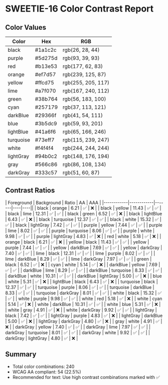 # SWEETIE-16 Color Contrast Report

## Color Values

| Color | Hex | RGB |
|-------|-----|-----|
| black | #1a1c2c | rgb(26, 28, 44) |
| purple | #5d275d | rgb(93, 39, 93) |
| red | #b13e53 | rgb(177, 62, 83) |
| orange | #ef7d57 | rgb(239, 125, 87) |
| yellow | #ffcd75 | rgb(255, 205, 117) |
| lime | #a7f070 | rgb(167, 240, 112) |
| green | #38b764 | rgb(56, 183, 100) |
| cyan | #257179 | rgb(37, 113, 121) |
| darkBlue | #29366f | rgb(41, 54, 111) |
| blue | #3b5dc9 | rgb(59, 93, 201) |
| lightBlue | #41a6f6 | rgb(65, 166, 246) |
| turquoise | #73eff7 | rgb(115, 239, 247) |
| white | #f4f4f4 | rgb(244, 244, 244) |
| lightGray | #94b0c2 | rgb(148, 176, 194) |
| gray | #566c86 | rgb(86, 108, 134) |
| darkGray | #333c57 | rgb(51, 60, 87) |

## Contrast Ratios

| Foreground | Background | Ratio | AA | AAA |
|------------|------------|-------|----|----||
| black | orange | 6.21 | ✅ | ❌ |
| black | yellow | 11.43 | ✅ | ✅ |
| black | lime | 12.31 | ✅ | ✅ |
| black | green | 6.52 | ✅ | ❌ |
| black | lightBlue | 6.43 | ✅ | ❌ |
| black | turquoise | 12.37 | ✅ | ✅ |
| black | white | 15.32 | ✅ | ✅ |
| black | lightGray | 7.42 | ✅ | ✅ |
| purple | yellow | 7.44 | ✅ | ✅ |
| purple | lime | 8.02 | ✅ | ✅ |
| purple | turquoise | 8.06 | ✅ | ✅ |
| purple | white | 9.98 | ✅ | ✅ |
| purple | lightGray | 4.83 | ✅ | ❌ |
| red | white | 5.18 | ✅ | ❌ |
| orange | black | 6.21 | ✅ | ❌ |
| yellow | black | 11.43 | ✅ | ✅ |
| yellow | purple | 7.44 | ✅ | ✅ |
| yellow | darkBlue | 7.69 | ✅ | ✅ |
| yellow | darkGray | 7.40 | ✅ | ✅ |
| lime | black | 12.31 | ✅ | ✅ |
| lime | purple | 8.02 | ✅ | ✅ |
| lime | darkBlue | 8.29 | ✅ | ✅ |
| lime | darkGray | 7.97 | ✅ | ✅ |
| green | black | 6.52 | ✅ | ❌ |
| cyan | white | 5.14 | ✅ | ❌ |
| darkBlue | yellow | 7.69 | ✅ | ✅ |
| darkBlue | lime | 8.29 | ✅ | ✅ |
| darkBlue | turquoise | 8.33 | ✅ | ✅ |
| darkBlue | white | 10.31 | ✅ | ✅ |
| darkBlue | lightGray | 5.00 | ✅ | ❌ |
| blue | white | 5.31 | ✅ | ❌ |
| lightBlue | black | 6.43 | ✅ | ❌ |
| turquoise | black | 12.37 | ✅ | ✅ |
| turquoise | purple | 8.06 | ✅ | ✅ |
| turquoise | darkBlue | 8.33 | ✅ | ✅ |
| turquoise | darkGray | 8.01 | ✅ | ✅ |
| white | black | 15.32 | ✅ | ✅ |
| white | purple | 9.98 | ✅ | ✅ |
| white | red | 5.18 | ✅ | ❌ |
| white | cyan | 5.14 | ✅ | ❌ |
| white | darkBlue | 10.31 | ✅ | ✅ |
| white | blue | 5.31 | ✅ | ❌ |
| white | gray | 4.91 | ✅ | ❌ |
| white | darkGray | 9.92 | ✅ | ✅ |
| lightGray | black | 7.42 | ✅ | ✅ |
| lightGray | purple | 4.83 | ✅ | ❌ |
| lightGray | darkBlue | 5.00 | ✅ | ❌ |
| lightGray | darkGray | 4.80 | ✅ | ❌ |
| gray | white | 4.91 | ✅ | ❌ |
| darkGray | yellow | 7.40 | ✅ | ✅ |
| darkGray | lime | 7.97 | ✅ | ✅ |
| darkGray | turquoise | 8.01 | ✅ | ✅ |
| darkGray | white | 9.92 | ✅ | ✅ |
| darkGray | lightGray | 4.80 | ✅ | ❌ |

## Summary

- Total color combinations: 240
- WCAG AA compliant: 54 (22.5%)
- Recommended for text: Use high contrast combinations marked with ✅
